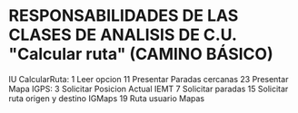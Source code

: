 # RESPONSABILIDADES DE LAS CLASES DE ANALISIS DE C.U. "Calcular ruta" (CAMINO BÁSICO)

IU CalcularRuta:
  1 Leer opcion
  11 Presentar Paradas cercanas
  23 Presentar Mapa
 IGPS:
  3 Solicitar Posicion Actual
 IEMT
  7 Solicitar paradas
  15 Solicitar ruta origen y destino
 IGMaps
  19 Ruta usuario Mapas
